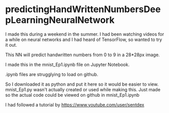 # predictingHandWrittenNumbersDeepLearningNeuralNetwork
I made this during a weekend in the summer. 
I had been watching videos for a while on neural networks and I had heard of TensorFlow, so wanted to try it out.

This NN will predict handwritten numbers from 0 to 9 in a 28*28px image.

I made this in the mnist_Ep1.ipynb file on Jupyter Notebook. 

.ipynb files are strugglying to load on github. 

So I downloaded it as python and put it here so it would be easier to view.
mnist_Ep1.py wasn't actually created or used while making this.
Just made so the actual code could be viewed on github in mnist_Ep1.ipynb

I had followed a tutorial by https://www.youtube.com/user/sentdex

